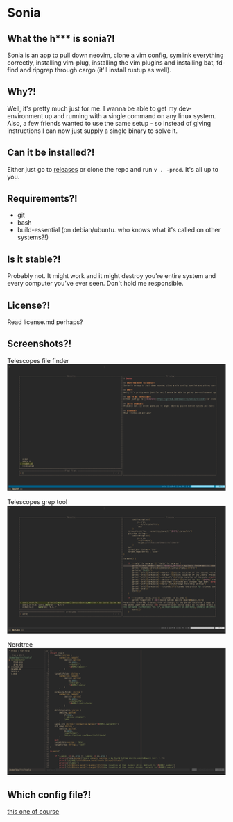 # Sonia

## What the h*** is sonia?!
Sonia is an app to pull down neovim, clone a vim config, symlink everything correctly, installing vim-plug, installing the vim plugins and installing bat, fd-find and ripgrep through cargo (it'll install rustup as well).

## Why?!
Well, it's pretty much just for me. I wanna be able to get my dev-environment up and running with a single command on any linux system. Also, a few friends wanted to use the same setup - so instead of giving instructions I can now just supply a single binary to solve it.

## Can it be installed?!
Either just go to [releases](https://github.com/dvwallin/sonia/releases) or clone the repo and run `v . -prod`. It's all up to you.

## Requirements?!
- git
- bash
- build-essential (on debian/ubuntu. who knows what it's called on other systems?!)

## Is it stable?!
Probably not. It might work and it might destroy you're entire system and every computer you've ever seen. Don't hold me responsible.

## License?!
Read license.md perhaps?

## Screenshots?!
Telescopes file finder
![Find](/screenshots/find.png)

Telescopes grep tool
![Grep](/screenshots/grep.png)

Nerdtree
![Tree](/screenshots/tree.png)

## Which config file?!
[this one of course](https://github.com/dvwallin/slimvim)
